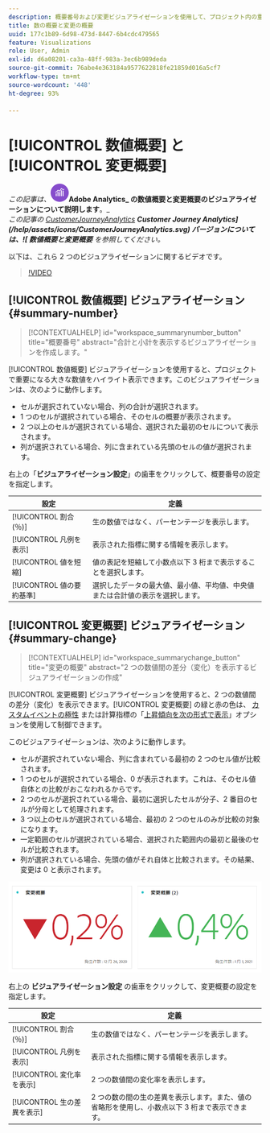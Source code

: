 ```yaml
---
description: 概要番号および変更ビジュアライゼーションを使用して、プロジェクト内の重要なデータポイントを表示します。
title: 数の概要と変更の概要
uuid: 177c1b89-6d98-473d-8447-6b4cdc479565
feature: Visualizations
role: User, Admin
exl-id: d6a08201-ca3a-48ff-983a-3ec6b989deda
source-git-commit: 76abe4e363184a9577622818fe21859d016a5cf7
workflow-type: tm+mt
source-wordcount: '448'
ht-degree: 93%

---
```


# [!UICONTROL 数値概要] と [!UICONTROL 変更概要]

_この記事は、![AdobeAnalytics](/help/assets/icons/AdobeAnalytics.svg)_**Adobe Analytics_ の数値概要と変更概要のビジュアライゼーションについて説明します**。_<br/>_この記事の [CustomerJourneyAnalytics](https://experienceleague.adobe.com/en/docs/analytics-platform/using/cja-workspace/visualizations/summary-number-change)_ _**Customer Journey Analytics](/help/assets/icons/CustomerJourneyAnalytics.svg) バージョンについては、![ 数値概要と変更概要** を参照してください。_

以下は、これら 2 つのビジュアライゼーションに関するビデオです。

>[!VIDEO](https://video.tv.adobe.com/v/335564/?quality=12)

## [!UICONTROL 数値概要] ビジュアライゼーション {#summary-number}

<!-- markdownlint-disable MD034 -->

>[!CONTEXTUALHELP]
>id="workspace_summarynumber_button"
>title="概要番号"
>abstract="合計と小計を表示するビジュアライゼーションを作成します。"

<!-- markdownlint-enable MD034 -->

[!UICONTROL 数値概要] ビジュアライゼーションを使用すると、プロジェクトで重要になる大きな数値をハイライト表示できます。このビジュアライゼーションは、次のように動作します。

* セルが選択されていない場合、列の合計が選択されます。
* 1 つのセルが選択されている場合、そのセルの概要が表示されます。
* 2 つ以上のセルが選択されている場合、選択された最初のセルについて表示されます。
* 列が選択されている場合、列に含まれている先頭のセルの値が選択されます。

右上の「**ビジュアライゼーション設定**」の歯車をクリックして、概要番号の設定を指定します。

| 設定 | 定義 |
|--- |--- |
| [!UICONTROL 割合 (％)] | 生の数値ではなく、パーセンテージを表示します。 |
| [!UICONTROL 凡例を表示] | 表示された指標に関する情報を表示します。 |
| [!UICONTROL 値を短縮] | 値の表記を短縮して小数点以下 3 桁まで表示することを選択します。 |
| [!UICONTROL 値の要約基準] | 選択したデータの最大値、最小値、平均値、中央値または合計値の表示を選択します。 |

## [!UICONTROL 変更概要] ビジュアライゼーション {#summary-change}

<!-- markdownlint-disable MD034 -->

>[!CONTEXTUALHELP]
>id="workspace_summarychange_button"
>title="変更の概要"
>abstract="2 つの数値間の差分（変化）を表示するビジュアライゼーションの作成"

<!-- markdownlint-enable MD034 -->

[!UICONTROL 変更概要] ビジュアライゼーションを使用すると、2 つの数値間の差分（変化）を表示できます。[!UICONTROL 変更概要] の緑と赤の色は、 [カスタムイベントの極性](/help/admin/admin/c-manage-report-suites/c-edit-report-suites/conversion-var-admin/c-success-events/success-event.md) または計算指標の「[上昇傾向を次の形式で表示](https://experienceleague.adobe.com/docs/analytics/components/calculated-metrics/calcmetric-workflow/cm-build-metrics.html?lang=ja)」オプションを使用して制御できます。

このビジュアライゼーションは、次のように動作します。

* セルが選択されていない場合、列に含まれている最初の 2 つのセル値が比較されます。
* 1 つのセルが選択されている場合、0 が表示されます。これは、そのセル値自体との比較がおこなわれるからです。
* 2 つのセルが選択されている場合、最初に選択したセルが分子、2 番目のセルが分母として処理されます。
* 3 つ以上のセルが選択されている場合、最初の 2 つのセルのみが比較の対象になります。
* 一定範囲のセルが選択されている場合、選択された範囲内の最初と最後のセルが比較されます。
* 列が選択されている場合、先頭の値がそれ自体と比較されます。その結果、変更は 0 と表示されます。


![](assets/summary-change.png)


右上の **ビジュアライゼーション設定** の歯車をクリックして、変更概要の設定を指定します。

| 設定 | 定義 |
| --- | --- |
| [!UICONTROL 割合 (％)] | 生の数値ではなく、パーセンテージを表示します。 |
| [!UICONTROL 凡例を表示] | 表示された指標に関する情報を表示します。 |
| [!UICONTROL 変化率を表示] | 2 つの数値間の変化率を表示します。 |
| [!UICONTROL 生の差異を表示] | 2 つの数の間の生の差異を表示します。また、値の省略形を使用し、小数点以下 3 桁まで表示できます。 |
